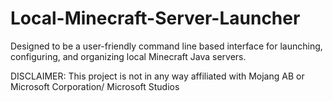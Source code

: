 # Local-Minecraft-Server-Launcher
Designed to be a user-friendly command line based interface for launching, configuring, and organizing local Minecraft Java servers.

DISCLAIMER: This project is not in any way affiliated with Mojang AB or Microsoft Corporation/ Microsoft Studios
